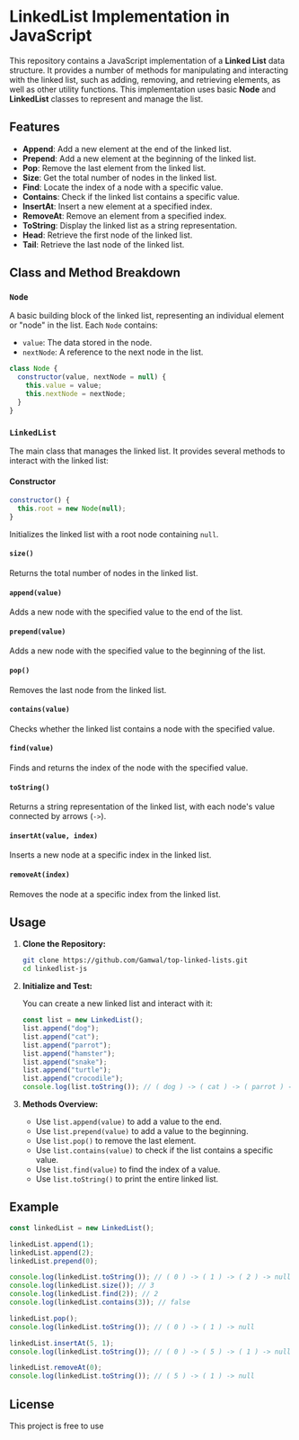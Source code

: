 # LinkedList Implementation in JavaScript

This repository contains a JavaScript implementation of a **Linked List** data structure. It provides a number of methods for manipulating and interacting with the linked list, such as adding, removing, and retrieving elements, as well as other utility functions. This implementation uses basic **Node** and **LinkedList** classes to represent and manage the list.

## Features

- **Append**: Add a new element at the end of the linked list.
- **Prepend**: Add a new element at the beginning of the linked list.
- **Pop**: Remove the last element from the linked list.
- **Size**: Get the total number of nodes in the linked list.
- **Find**: Locate the index of a node with a specific value.
- **Contains**: Check if the linked list contains a specific value.
- **InsertAt**: Insert a new element at a specified index.
- **RemoveAt**: Remove an element from a specified index.
- **ToString**: Display the linked list as a string representation.
- **Head**: Retrieve the first node of the linked list.
- **Tail**: Retrieve the last node of the linked list.

## Class and Method Breakdown

### `Node`

A basic building block of the linked list, representing an individual element or "node" in the list. Each `Node` contains:

- `value`: The data stored in the node.
- `nextNode`: A reference to the next node in the list.

```javascript
class Node {
  constructor(value, nextNode = null) {
    this.value = value;
    this.nextNode = nextNode;
  }
}
```

### `LinkedList`

The main class that manages the linked list. It provides several methods to interact with the linked list:

#### Constructor

```javascript
constructor() {
  this.root = new Node(null);
}
```

Initializes the linked list with a root node containing `null`.

#### `size()`

Returns the total number of nodes in the linked list.

#### `append(value)`

Adds a new node with the specified value to the end of the list.

#### `prepend(value)`

Adds a new node with the specified value to the beginning of the list.

#### `pop()`

Removes the last node from the linked list.

#### `contains(value)`

Checks whether the linked list contains a node with the specified value.

#### `find(value)`

Finds and returns the index of the node with the specified value.

#### `toString()`

Returns a string representation of the linked list, with each node's value connected by arrows (`->`).

#### `insertAt(value, index)`

Inserts a new node at a specific index in the linked list.

#### `removeAt(index)`

Removes the node at a specific index from the linked list.

## Usage

1. **Clone the Repository:**

   ```bash
   git clone https://github.com/Gamwal/top-linked-lists.git
   cd linkedlist-js
   ```

2. **Initialize and Test:**

   You can create a new linked list and interact with it:

   ```javascript
   const list = new LinkedList();
   list.append("dog");
   list.append("cat");
   list.append("parrot");
   list.append("hamster");
   list.append("snake");
   list.append("turtle");
   list.append("crocodile");
   console.log(list.toString()); // ( dog ) -> ( cat ) -> ( parrot ) -> ( hamster ) -> ( snake ) -> ( turtle ) -> ( crocodile ) -> null
   ```

3. **Methods Overview:**

   - Use `list.append(value)` to add a value to the end.
   - Use `list.prepend(value)` to add a value to the beginning.
   - Use `list.pop()` to remove the last element.
   - Use `list.contains(value)` to check if the list contains a specific value.
   - Use `list.find(value)` to find the index of a value.
   - Use `list.toString()` to print the entire linked list.

## Example

```javascript
const linkedList = new LinkedList();

linkedList.append(1);
linkedList.append(2);
linkedList.prepend(0);

console.log(linkedList.toString()); // ( 0 ) -> ( 1 ) -> ( 2 ) -> null
console.log(linkedList.size()); // 3
console.log(linkedList.find(2)); // 2
console.log(linkedList.contains(3)); // false

linkedList.pop();
console.log(linkedList.toString()); // ( 0 ) -> ( 1 ) -> null

linkedList.insertAt(5, 1);
console.log(linkedList.toString()); // ( 0 ) -> ( 5 ) -> ( 1 ) -> null

linkedList.removeAt(0);
console.log(linkedList.toString()); // ( 5 ) -> ( 1 ) -> null
```

## License

This project is free to use
